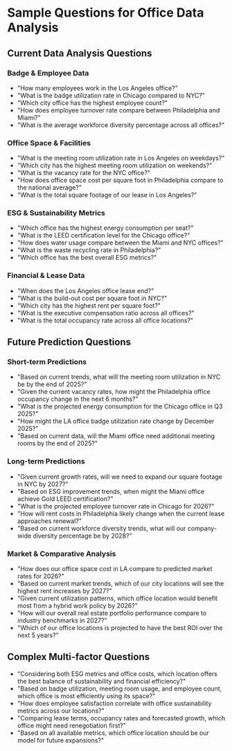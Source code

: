 # Sample Questions for Office Data Analysis

## Current Data Analysis Questions

### Badge & Employee Data
- "How many employees work in the Los Angeles office?"
- "What is the badge utilization rate in Chicago compared to NYC?"
- "Which city office has the highest employee count?"
- "How does employee turnover rate compare between Philadelphia and Miami?"
- "What is the average workforce diversity percentage across all offices?"

### Office Space & Facilities
- "What is the meeting room utilization rate in Los Angeles on weekdays?"
- "Which city has the highest meeting room utilization on weekends?"
- "What is the vacancy rate for the NYC office?"
- "How does office space cost per square foot in Philadelphia compare to the national average?"
- "What is the total square footage of our lease in Los Angeles?"

### ESG & Sustainability Metrics
- "Which office has the highest energy consumption per seat?"
- "What is the LEED certification level for the Chicago office?"
- "How does water usage compare between the Miami and NYC offices?"
- "What is the waste recycling rate in Philadelphia?"
- "Which office has the best overall ESG metrics?"

### Financial & Lease Data
- "When does the Los Angeles office lease end?"
- "What is the build-out cost per square foot in NYC?"
- "Which city has the highest rent per square foot?"
- "What is the executive compensation ratio across all offices?"
- "What is the total occupancy rate across all office locations?"

## Future Prediction Questions

### Short-term Predictions
- "Based on current trends, what will the meeting room utilization in NYC be by the end of 2025?"
- "Given the current vacancy rates, how might the Philadelphia office occupancy change in the next 6 months?"
- "What is the projected energy consumption for the Chicago office in Q3 2025?"
- "How might the LA office badge utilization rate change by December 2025?"
- "Based on current data, will the Miami office need additional meeting rooms by the end of 2025?"

### Long-term Predictions
- "Given current growth rates, will we need to expand our square footage in NYC by 2027?"
- "Based on ESG improvement trends, when might the Miami office achieve Gold LEED certification?"
- "What is the projected employee turnover rate in Chicago for 2026?"
- "How will rent costs in Philadelphia likely change when the current lease approaches renewal?"
- "Based on current workforce diversity trends, what will our company-wide diversity percentage be by 2028?"

### Market & Comparative Analysis
- "How does our office space cost in LA compare to predicted market rates for 2026?"
- "Based on current market trends, which of our city locations will see the highest rent increases by 2027?"
- "Given current utilization patterns, which office location would benefit most from a hybrid work policy by 2026?"
- "How will our overall real estate portfolio performance compare to industry benchmarks in 2027?"
- "Which of our office locations is projected to have the best ROI over the next 5 years?"

## Complex Multi-factor Questions

- "Considering both ESG metrics and office costs, which location offers the best balance of sustainability and financial efficiency?"
- "Based on badge utilization, meeting room usage, and employee count, which office is most efficiently using its space?"
- "How does employee satisfaction correlate with office sustainability metrics across our locations?"
- "Comparing lease terms, occupancy rates and forecasted growth, which office might need renegotiation first?"
- "Based on all available metrics, which office location should be our model for future expansions?"